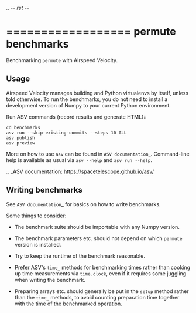 ..  -*- rst -*-

==================
permute benchmarks
==================

Benchmarking ``permute`` with Airspeed Velocity.


Usage
-----

Airspeed Velocity manages building and Python virtualenvs by itself, unless
told otherwise.
To run the benchmarks, you do not need to install a development version of
Numpy to your current Python environment.

Run ASV commands (record results and generate HTML)::

    cd benchmarks
    asv run --skip-existing-commits --steps 10 ALL
    asv publish
    asv preview

More on how to use ``asv`` can be found in `ASV documentation`_.
Command-line help is available as usual via ``asv --help`` and
``asv run --help``.

.. _ASV documentation: https://spacetelescope.github.io/asv/


Writing benchmarks
------------------

See `ASV documentation`_ for basics on how to write benchmarks.

Some things to consider:

- The benchmark suite should be importable with any Numpy version.

- The benchmark parameters etc. should not depend on which ``permute`` version
  is installed.

- Try to keep the runtime of the benchmark reasonable.

- Prefer ASV's ``time_`` methods for benchmarking times rather than cooking up
  time measurements via ``time.clock``, even if it requires some juggling when
  writing the benchmark.

- Preparing arrays etc. should generally be put in the ``setup`` method rather
  than the ``time_`` methods, to avoid counting preparation time together with
  the time of the benchmarked operation.
